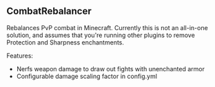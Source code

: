 CombatRebalancer
----------------

Rebalances PvP combat in Minecraft. Currently this is not an all-in-one solution, and assumes that you're running other plugins to remove Protection and Sharpness enchantments.

Features:

* Nerfs weapon damage to draw out fights with unenchanted armor
* Configurable damage scaling factor in config.yml